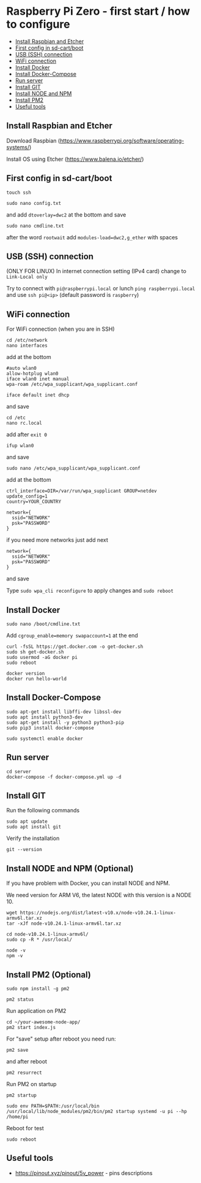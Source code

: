 # Raspberry Pi Zero - first start / how to configure

* [Install Raspbian and Etcher](#install-raspbian-and-etcher)
* [First config in sd-cart/boot](#first-config-in-sd-cartboot)
* [USB (SSH) connection](#usb-ssh-connection)
* [WiFi connection](#wifi-connection)
* [Install Docker](#install-docker)
* [Install Docker-Compose](#install-docker-compose)
* [Run server](#run-server)
* [Install GIT](#install-git)
* [Install NODE and NPM](#install-node-and-npm-optional)
* [Install PM2](#install-pm2-optional)
* [Useful tools](#useful-tools)

## Install Raspbian and Etcher

Download Raspbian (https://www.raspberrypi.org/software/operating-systems/)

Install OS using Etcher (https://www.balena.io/etcher/)

## First config in sd-cart/boot

```ssh
touch ssh
```

```ssh
sudo nano config.txt
```

and add `dtoverlay=dwc2` at the bottom and save

```ssh
sudo nano cmdline.txt
```

after the word `rootwait` add `modules-load=dwc2,g_ether` with spaces

## USB (SSH) connection

(ONLY FOR LINUX) In internet connection setting (IPv4 card) change to `Link-Local only`

Try to connect with `pi@raspberrypi.local` or lunch `ping raspberrypi.local` and use `ssh pi@<ip>` (default password is `raspberry`)

## WiFi connection

For WiFi connection (when you are in SSH)

```ssh
cd /etc/network
nano interfaces
```

add at the bottom

```ssh
#auto wlan0
allow-hotplug wlan0
iface wlan0 inet manual
wpa-roam /etc/wpa_supplicant/wpa_supplicant.conf

iface default inet dhcp
```

and save

```ssh
cd /etc
nano rc.local
```

add after `exit 0`

```ssh
i‍‍fup wlan0
```

and save

```ssh
sudo nano /etc/wpa_supplicant/wpa_supplicant.conf
```

add at the bottom

```ssh
ctrl_interface=DIR=/var/run/wpa_supplicant GROUP=netdev
update_config=1
country=YOUR_COUNTRY

network={
  ssid="NETWORK"
  psk="PASSWORD"
}
```

if you need more networks just add next

```ssh
network={
  ssid="NETWORK"
  psk="PASSWORD"
}
```

and save

Type `sudo wpa_cli reconfigure` to apply changes and `sudo reboot`

## Install Docker

```ssh
sudo nano /boot/cmdline.txt
```

Add `cgroup_enable=memory swapaccount=1` at the end

```ssh
curl -fsSL https://get.docker.com -o get-docker.sh
sudo sh get-docker.sh
sudo usermod -aG docker pi
sudo reboot
```

```ssh
docker version
docker run hello-world
```

## Install Docker-Compose

```ssh
sudo apt-get install libffi-dev libssl-dev
sudo apt install python3-dev
sudo apt-get install -y python3 python3-pip
sudo pip3 install docker-compose
```

```ssh
sudo systemctl enable docker
```

## Run server

```ssh
cd server
docker-compose -f docker-compose.yml up -d
```

## Install GIT

Run the following commands

```ssh
sudo apt update
sudo apt install git
```

Verify the installation

```ssh
git --version
```

## Install NODE and NPM (Optional)

If you have problem with Docker, you can install NODE and NPM.

We need version for ARM V6, the latest NODE with this version is a NODE 10.

```ssh
wget https://nodejs.org/dist/latest-v10.x/node-v10.24.1-linux-armv6l.tar.xz
tar -xJf node-v10.24.1-linux-armv6l.tar.xz
```

```ssh
cd node-v10.24.1-linux-armv6l/
sudo cp -R * /usr/local/
```

```ssh
node -v
npm -v
```

## Install PM2 (Optional)

```ssh
sudo npm install -g pm2
```

```ssh
pm2 status
```

Run application on PM2

```ssh
cd ~/your-awesome-node-app/
pm2 start index.js
```

For "save" setup after reboot you need run:

```ssh
pm2 save
```

and after reboot

```ssh
pm2 resurrect
```

Run PM2 on startup

```ssh
pm2 startup
```

```ssh
sudo env PATH=$PATH:/usr/local/bin /usr/local/lib/node_modules/pm2/bin/pm2 startup systemd -u pi --hp /home/pi
```

Reboot for test

```ssh
sudo reboot
```

## Useful tools

- https://pinout.xyz/pinout/5v_power - pins descriptions
